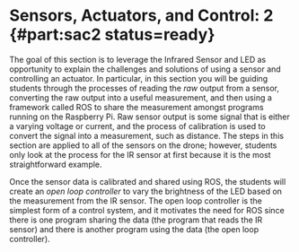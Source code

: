 # Sensors, Actuators, and Control: 2 {#part:sac2 status=ready}

The goal of this section is to leverage the Infrared Sensor and LED as opportunity to explain the challenges and solutions of using a sensor and controlling an actuator. In particular, in this section you will be guiding students through the processes of reading the _raw_ output from a sensor, converting the raw output into a useful measurement, and then using a framework called ROS to share the measurement amongst programs running on the Raspberry Pi. Raw sensor output is some signal that is either a varying voltage or current, and the process of calibration is used to convert the signal into a measurement, such as distance. The steps in this section are applied to all of the sensors on the drone; however, students only look at the process for the IR sensor at first because it is the most straightforward example.

Once the sensor data is calibrated and shared using ROS, the students will create an _open loop controller_ to vary the brightness of the LED based on the measurement from the IR sensor. The open loop controller is the simplest form of a control system, and it motivates the need for ROS since there is one program sharing the data (the program that reads the IR sensor) and there is another program using the data (the open loop controller).
